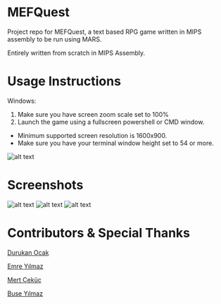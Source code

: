 # MEFQuest
Project repo for MEFQuest, a text based RPG game written in MIPS assembly to be run using MARS.

Entirely written from scratch in MIPS Assembly.



# Usage Instructions
Windows:
1) Make sure you have screen zoom scale set to 100%
2) Launch the game using a fullscreen powershell or CMD window.
* Minimum supported screen resolution is 1600x900.
* Make sure you have your terminal window height set to 54 or more.


![alt text](https://files.catbox.moe/i7qeus.PNG)



# Screenshots
![alt text](https://files.catbox.moe/3d35dp.PNG)
![alt text](https://files.catbox.moe/diz97f.PNG)
![alt text](https://files.catbox.moe/q6s2ix.PNG)


# Contributors & Special Thanks
[Durukan Ocak](https://github.com/Drkockk)

[Emre Yılmaz](https://github.com/Eelis03)

[Mert Çeküç](https://github.com/mertcekuc)

[Buse Yılmaz](https://github.com/harubyy)
